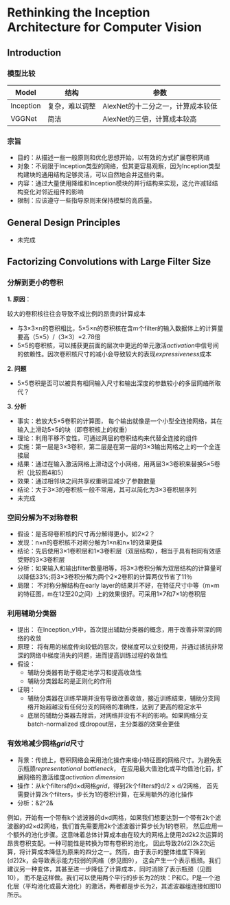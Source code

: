 # Rethinking the Inception Architecture for Computer Vision
## Introduction
### 模型比较
Model | 结构 | 参数|
------|------|----
Inception| 复杂，难以调整 | AlexNet的十二分之一，计算成本较低
VGGNet | 简洁| AlexNet的三倍，计算成本较高
### 宗旨
- 目的：从描述一些一般原则和优化思想开始，以有效的方式扩展卷积网络
- 对象：不局限于Inception类型的网络，但其更容易观察，因为Inception类型构建块的通用结构足够灵活，可以自然地合并这些约束。
- 内容：通过大量使用降维和Inception模块的并行结构来实现，这允许减轻结构变化对邻近组件的影响
- 限制：应该遵守一些指导原则来保持模型的高质量。

## General Design Principles
- 未完成

## Factorizing Convolutions with Large Filter Size
### 分解到更小的卷积
**1. 原因**：

较大的卷积核往往会导致不成比例的昂贵的计算成本
- 与3×3×n的卷积相比，5×5×n的卷积核在含m个filter的输入数据体上的计算量要高（5×5）/（3×3）=2.78倍
- 5×5的卷积核，可以捕获更前面的层次中更远的单元激活*activation*中信号间的依赖性。因次卷积核尺寸的减小会导致较大的表现*expressiveness*成本

**2. 问题**
- 5×5卷积是否可以被具有相同输入尺寸和输出深度的参数较小的多层网络所取代？

**3. 分析**
- 事实：若放大5×5卷积的计算图， 每个输出就像是一个小型全连接网络，其在输入上滑动5×5的块（即卷积核上的权重）
- 理论：利用平移不变性，可通过两层的卷积结构来代替全连接的组件
- 实施：第一层是3×3卷积，第二层是在第一层的3×3输出网格之上的一个全连接层
- 结果：通过在输入激活网格上滑动这个小网络，用两层3×3卷积来替换5×5卷积（比较图4和5）
- 效果：通过相邻块之间共享权重明显减少了参数数量
- 结论：大于3×3的卷积核一般不常用，其可以简化为3×3卷积层序列
- 未完成

### 空间分解为不对称卷积
- 假设：是否将卷积核的尺寸再分解得更小，如2×2？
- 发现：n×n的卷积核不对称分解为1×n和n×1的效果更佳
- 结论：先后使用3×1卷积层和1×3卷积层（双层结构），相当于具有相同有效感受野的3×3卷积层
- 分析：如果输入和输出filter数量相等，将3×3卷积分解为双层结构的计算量可以降低33%;将3×3卷积分解为两个2×2卷积的计算两仅节省了11％
- 局限： 不对称分解结构在early layer的结果并不好，在特征尺寸中等（m×m的特征图，m在12至20之间）上的效果很好。可采用1×7和7×1的卷积层

### 利用辅助分类器
- 提出： 在Inception_v1中，首次提出辅助分类器的概念，用于改善非常深的网络的收敛
- 原理： 将有用的梯度传向较低的层次，使梯度可以立刻使用，并通过抵抗非常深的网络中梯度消失的问题，进而提高训练过程的收敛性
- 假设：
  + 辅助分类器有助于稳定地学习和提高收敛性
  + 辅助分类器起的是正则化的作用
- 证明：
  + 辅助分类器在训练早期并没有导致改善收敛，接近训练结束，辅助分支网络开始超越没有任何分支的网络的准确性，达到了更高的稳定水平
  + 底层的辅助分类器去除后，对网络并没有不利的影响。如果网络分支batch-normalized 或dropout层，主分类器的效果会更佳

### 有效地减少网格*grid*尺寸
- 背景：传统上，卷积网络会采用池化操作来缩小特征图的网格尺寸。为避免表示瓶颈*representational bottleneck*，
在应用最大值池化或平均值池化前，扩展网络的激活维度*activation dimension*
- 操作：从k个filters的d×d网格*grid*，得到2k个filters的d/2 × d/2网格， 首先需要计算2k个filters，步长为1的卷积计算，在采用额外的池化操作
- 分析：&2^2&




例如，开始有一个带有k个滤波器的d×d网格，如果我们想要达到一个带有2k个滤波器的d2×d2网格，我们首先需要用2k个滤波器计算步长为1的卷积，
然后应用一个额外的池化步骤。这意味着总体计算成本由在较大的网格上使用2d2k2次运算的昂贵卷积支配。一种可能性是转换为带有卷积的池化，
因此导致2(d2)2k2次运算，将计算成本降低为原来的四分之一。然而，由于表示的整体维度下降到(d2)2k，会导致表示能力较弱的网络（参见图9），
这会产生一个表示瓶颈。我们建议另一种变体，其甚至进一步降低了计算成本，同时消除了表示瓶颈（见图10），
而不是这样做。我们可以使用两个平行的步长为2的块：P和C。P是一个池化层（平均池化或最大池化）的激活，两者都是步长为2，其滤波器组连接如图10所示。
